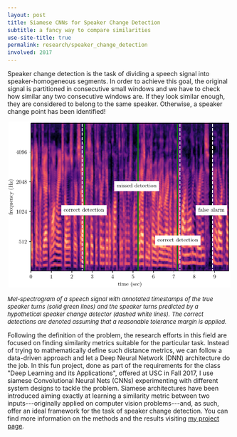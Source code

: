 ```yaml
---
layout: post
title: Siamese CNNs for Speaker Change Detection
subtitle: a fancy way to compare similarities
use-site-title: true
permalink: research/speaker_change_detection
involved: 2017
---
```


Speaker change detection is the task of dividing a speech signal into speaker-homogeneous segments. In order to achieve this goal, the original signal is partitioned in consecutive small windows and we have to check how similar any two consecutive windows are. If they look similar enough, they are considered to belong to the same speaker. Otherwise, a speaker change point has been identified!

<p align="center">
  <img src="/img/scd_eg.png" width="500">  
</p>
<em><font size="-1">
Mel-spectrogram of a speech signal with annotated timestamps of the true speaker turns (solid green lines) and the speaker turns predicted by a hypothetical speaker change detector (dashed white lines). The correct detections are denoted assuming that a reasonable tolerance margin is applied.
</font></em>

Following the definition of the problem, the research efforts in this field are focused on finding similarity metrics suitable for the particular task. Instead of trying to mathematically define such distance metrics, we can follow a data-driven approach and let a Deep Neural Network (DNN) architecture do the job. In this fun project, done as part of the requirements for the class "Deep Learning and its Applications", offered at USC in Fall 2017, I use siamese Convolutional Neural Nets (CNNs) experimenting with different system designs to tackle the problem. Siamese architectures have been introduced aiming exactly at learning a similarity metric between two inputs---originally applied on computer vision problems---and, as such, offer an ideal framework for the task of speaker change detection. 
You can find more information on the methods and the results visiting [my project page](http://nikosfl.github.io/sc-scd). 

<!-- last updated: 2021-11-08 -->
